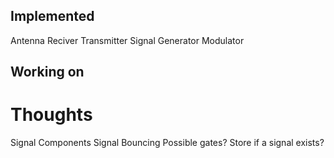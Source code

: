 ## Implemented
Antenna
Reciver
Transmitter
Signal Generator
Modulator

## Working on



# Thoughts
Signal Components
Signal Bouncing
Possible gates? Store if a signal exists?